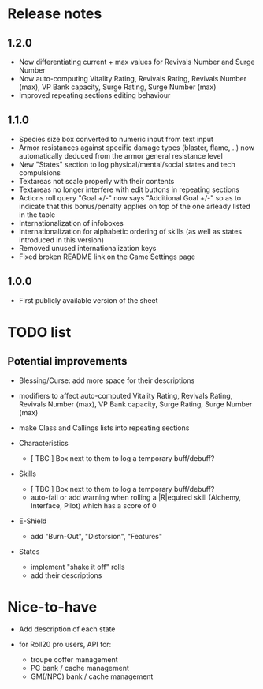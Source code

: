 # Release notes

## 1.2.0
- Now differentiating current + max values for Revivals Number and Surge Number
- Now auto-computing Vitality Rating, Revivals Rating, Revivals Number (max), VP Bank capacity, Surge Rating, Surge Number (max)
- Improved repeating sections editing behaviour

## 1.1.0
- Species size box converted to numeric input from text input
- Armor resistances against specific damage types (blaster, flame, ..) now automatically deduced from the armor general resistance level
- New "States" section to log physical/mental/social states and tech compulsions
- Textareas not scale properly with their contents
- Textareas no longer interfere with edit buttons in repeating sections
- Actions roll query "Goal +/-" now says "Additional Goal +/-" so as to indicate that this bonus/penalty applies on top of the one arleady listed in the table
- Internationalization of infoboxes
- Internationalization for alphabetic ordering of skills (as well as states introduced in this version)
- Removed unused internationalization keys
- Fixed broken README link on the Game Settings page

## 1.0.0
- First publicly available version of the sheet

# TODO list

## Potential improvements

- Blessing/Curse: add more space for their descriptions

- modifiers to affect auto-computed Vitality Rating, Revivals Rating, Revivals Number (max), VP Bank capacity, Surge Rating, Surge Number (max)

- make Class and Callings lists into repeating sections

- Characteristics
    - [ TBC ] Box next to them to log a temporary buff/debuff?

- Skills
    - [ TBC ] Box next to them to log a temporary buff/debuff?
    - auto-fail or add warning when rolling a |R|equired skill (Alchemy, Interface, Pilot) which has a score of 0

- E-Shield
    - add "Burn-Out", "Distorsion", "Features"

- States
    - implement "shake it off" rolls
    - add their descriptions

# Nice-to-have

- Add description of each state

- for Roll20 pro users, API for:
    - troupe coffer management
    - PC bank / cache management
    - GM(/NPC) bank / cache management
